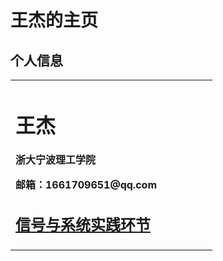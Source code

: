 # 王杰的主页

## 个人信息
<table border="0">
  <tr>
    <td width="75%">
      <h1>王杰</h1>
      <p><b>浙大宁波理工学院<p><b>
      <p><b>邮箱：1661709651@qq.com</b></p>

## [信号与系统实践环节](https://github.com/chasewang/xinhao)


